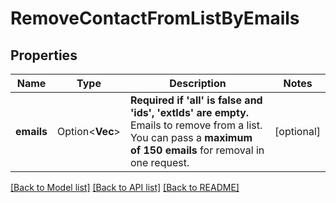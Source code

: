 # RemoveContactFromListByEmails

## Properties

Name | Type | Description | Notes
------------ | ------------- | ------------- | -------------
**emails** | Option<**Vec<String>**> | **Required if 'all' is false and 'ids', 'extIds' are empty.** Emails to remove from a list. You can pass a **maximum of 150 emails** for removal in one request.  | [optional]

[[Back to Model list]](../README.md#documentation-for-models) [[Back to API list]](../README.md#documentation-for-api-endpoints) [[Back to README]](../README.md)


